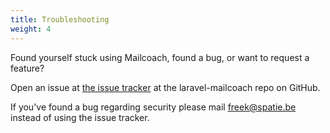 ```yaml
---
title: Troubleshooting
weight: 4
---
```


Found yourself stuck using Mailcoach, found a bug, or want to request a feature?

Open an issue at [the issue tracker](https://github.com/spatie/laravel-mailcoach/issues/new) at the laravel-mailcoach repo on GitHub.

If you've found a bug regarding security please mail [freek@spatie.be](mailto:freek@spatie.be) instead of using the issue tracker.
